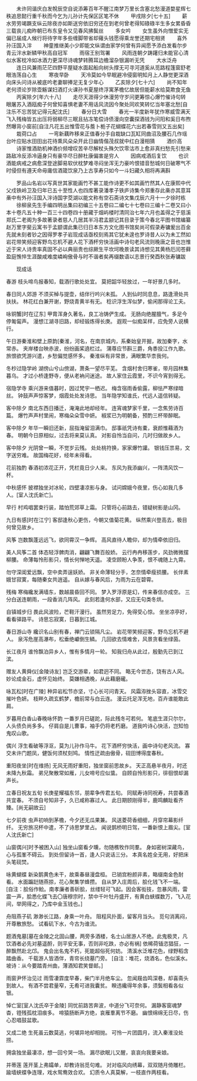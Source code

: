 <!-- { "loadSidebar": true } -->
　　未许同谐庆白发帨辰空自说添筹百年不醒江南梦万里长含塞北愁漫道婺星辉七秩追思懿行重千秋而今乞为儿孙计先保区区笔不休
　　甲戌除夕[七十五]
　　薪水劳劳竭蹶支纵云除夜亦如斯送穷依旧穷还在到老何曾老得知碌碌半生多女累昏昏三载丧儿痴昨朝已布东皇令又见春风拂鬓丝
　　多女吟
　　女生虽外向憎爱实无偏已届成人候行将待字年多些缠脚带省却薙头钱愿得乘龙誉还期宅相贤
　　喜外孙汪国入泮
　　神童推继美小少即能文纵谓由家学何曾有异闻愿予添白发看尔步青云泮水新鳞甲秋高自冠军
　　雨宿王别驾署
　　风雨连朝夕踌躇归未能官心清似水客枕冷如冰酒力更深尽诗魂梦转腾耳边檐溜杂银漏听无凭
　　大水泛舟
　　连日风兼雨茫茫四野平屋疑水面起船向树头撑无可寻河道奚从觅路程篷窗舒老眼浩荡自心生
　　寒夜早卧
　　天冷莫如今早眠避冷侵窗明知月上人静觉更深酒向床头问诗从被底吟老妻聊捧足无复少年心
　　乙亥除夕[七十六]
　　尚不知年老何须论岁除壶觞谋妇酒灯火课孙书夏屋终浮寓茅檐忆故居但能薪水给莫欺食无鱼
　　丙寅除夕[年六十八]
　　走尽天涯得少休漫劳守岁问更筹惊心爆竹催诗句转眼屠苏入酒瓯痴子何曾知喜惧老妻不用话风流因今聚处同欢笑转忆当年塞北愁[自注乐不忘苦犹记得元配沈氏]
　　春分日大雪
　　春光一半度新年犹作寒威雪满天飞入残梅皆五出压将弱柳尽三眠且拈冻笔偿诗债漫向空囊探酒钱为问阳和奚日布煦然曝背小窗前[自注凡花五出惟雪花与薝卜栀子花蝴蝶花六出若春雪则又五出矣]
　　栽荷口占
　　一弯新藕昨移来正值春分手自栽缺口瓦缸同曲沼及腰石几作瑶台叶应贴水田田出花待熏风朵朵开此日幽情偕茂叔就中红白漫相猜
　　酒价高
　　诗家惟酒助机神酒价频增叹苦辛尽解杖头殊欠饮零沽市上愈非真扫愁先引愁来路敌冷反添冷逼身只有豪华尽日醉杜康偏害是穷人
　　因病戒酒后复饮
　　也识酒能病戒之病愈深登途脚易软伏枕梦难寻闷坐浑无力豪吟恨错音愁城何日破寒气不时侵但有遵天命毋庸信酒箴饮泉乃上古享寿只如今一斗妇藏久相将再满斟

　　罗品山名岩以写真世其家能画竹不甚工能作诗更不如其画竹然其人在康熙中代父戍铁岭卫及归年已五十至性人也四库著录潘孝子铁庐诗集今郑重存此槀亦其意耳槀中有外孙汪国入泮诗国字茭湖以能文称有空石斋诗文集戊辰六月十一夕徐时栋
　　徐柳泉先生手编四明丛集曰初编三十五卷曰二编七十七卷曰三编十二卷又曰小本十卷凡五十种一百三十四卷四十册藏于烟屿楼时清同治七年六月也盖得之于慈溪郑氏二老阁为多故著录者慈人几居其半冯君孟颛记其目录于策今春北平图书馆编纂赵万里字斐云寓书于孟颛谓此集已归日本东方文化图书馆矣尚可假录寿镛爰出百金先就未刻者钞之因得罗孝子岩现成话亟校刻焉其它犹未遑也罗诗昔人以为未工然如岩花带笑频迎客野鸟忘机不避人花下酒杯穷快活画中诗句老风流则晚唐之音也岂惟近于宋人诗贵率真固不必以典丽贵也综厥生平坎坷晚景读其诗想见其黄杨厄闰苍藓盈庭憔悴生涯酸咸难度嶙峋傲骨与时不谐者矣再缀数语以志景行癸酉秋张寿镛跋  

　　现成话

春游 
枝头啼鸟报春知，载酒行歌处处宜。 
莫把韶华轻放过，一年好景几多时。 

春日同人郊游 
不须买棹与提壶，结伴行吟兴未孤。 
人到仙时同息息，路逢滑处共扶扶。 
林花红白兼开谢，野烧青黄半有无。 
稔识浮生浑似梦，偷闲那得论工夫。 

咏铜蟹[时在辽东] 
甲胄浑身久著名，良工冶铸俨生成。 
无肠向绝腥膻气，多足今停匍匐声。 
漫想江湖寻旧路，却经锻炼得长庚。 
遐观一似痴呆样，应免旁人说横行。 

午日游秦淮和壁上原韵[秦淮，河名，在南京城内，系秦始皇开掘，故加秦字，水常赤。 
夹岸楼台映赤波，纷纷画桨遶栏过。 
蒲尊应节斟三爵，角黍投江作九歌。 
旅恨欲凭游兴遣，乡愁偏觉感怀多。 
秦淮纵有非常景，满眼繁华柰我何。 

冬杪过隐学岭 
湖傍山兮山傍湖，萧条一望尽平芜。 
含烟村舍归寒雀，带月园林集暮乌。 
才过小桥逢野寺，便从老衲问迷途。 
故人家住云霞里，不识今宵到得无。 

宿隐学寺 
乘兴游来值暮时，因过梵宇一栖迟。 
梅含宿雨香偷露，柳怯严寒绿暗丝。 
钟鼓声声惊客梦，烟霞处处发诗思。 
当年隐学知谁氏，代远人遥信转疑。 

客中除夕 
南北东西日播迁，淹淹此地却经年。 
连宵魂梦家千里，一念焦劳诗百篇。 
爆竹声声村里闹，寒梅朵朵雪中妍。 
椒浆已为明朝备，预酌三杯带醉眠。 

客中除夕 
年华一瞬旧还新，屈指淹留泪满巾。 
邸事祇凭诗有橐，衰颜惟藉酒为春。 
明朝今日原相似，过去将来莫认真。 
对影自怜当自问，几时归做故乡人。 

客中除夕 
光阴曾一瞬，不觉岁云残。 
处处桃符换，家家爆竹讙。 
银钱压祟易，文字送穷难。 
故国梅花好，经年未得看。 

花前独酌 
春酒初浓花正开，凭栏竟日少人来。 
东风为我添幽兴，一阵清风饮一杯。 

中秋感怀 
披襟独坐对冰轮，四壁凄凉影与身。 
试问嫦娥今夜里，伤心如我几多人。[室人沈氏新亡]。 

早行 
村鸡唱罢束行装，踏怕荒郊草上霜。 
只管将心前路去，错疑树影是山冈。 

九日有感[时在江宁] 
客邸逢秋心更伤，今朝又值菊花黄。 
纵然乘兴登高去，极目何曾见故乡。 

风筝 
岂数飘蓬远远飞，欲同霄汉一争辉。 
高风直待人瞻仰，却为情牵依旧归。 

美人风筝二首 
体态轻浮髀肉消，翩翩飞舞百般娇。 
云行冉冉移莲步，风劲微微摆柳腰。 
命薄每怜形影只，情长何惮地天遥。 
凌空顾盼人争羡，恨不魂随上九霄。 

勿守深闺爱远飘，空中卖弄逞妖娇。 
非关命薄轻分手，怎奈情牵瘦损腰。 
长伴素娥甘寂寞，每随秦女共逍遥。 
自从嫁与春风后，为雨为云在碧霄。 

残梅 
寒梅纔发满墙东，数越晨昏回不同。 
梦入罗浮原是幻，传来春信亦成空。 
三分白送连朝雨，一段香消几阵风。 
此刻若逢何水部，又应无句类冬烘。 

自镇城步归 
畏此风波险，芒鞋汗漫行。 
虽然劳足力，免得受心惊。 
坐坐凉亭好，看看驿路平。 
诗思忘寂寞，日暮到江城。 

春日游山寺 
纔识名山别有春，禅门云锁隔凡尘。 
岩花带笑频迎客，野鸟忘机不避人。 
泉泻危崖高瀑布，松垂绝巘倒生鳞。 
几回欲去情难舍，风景贪看坐绿茵。 

长江夜月 
谁怜飘泊异乡人，惟有多情月一轮。 
知我归舟从此过，殷勤先已到江滨。 

赠友人黄舜仪[金陵诗友] 
岂乏交游辈，如君迥不同。 
略无今世态，饶有古人风。 
妙论成金石，虚怀见始终。 
莫嫌相遇晚，从此藉磨礲。 

咏瓦松[时在广陵] 
种异岩松节亦坚，寸心长可问青天。 
风霜洊挫头容直，冰雪交摧叶色妍。 
枝畔久疏玄鹤梦，檐前常与白云连。 
漫云托足浑无地，百卉谁能敢此肩。 

岁暮用白香山春晚咏怀韵 
一番岁月已磋跎，际此残冬可若何。 
笔底生涯只尔尔，人头债负尚多多。 
仔肩自是儿曹事，袖手仍将老朽磨。 
道我吟诗心快活，岂知怕鬼叹山歌。 

偶兴 
浮生看破等浮沤，莫为儿孙作马牛。 
花下酒杯穷快活，画中诗句老风流。 
寡交未许门题凤，健饭何须杖刻鸠。 
情性迂疏由傲骨，砚田博得度春秋。 

重阳夜坐[时在维扬] 
无风无雨好重阳，独坐窗前思故乡。 
天正高悬半夜月，时还未降九秋霜。 
弟兄聚散常如雁，儿女啼号应似螀。 
自顾自怜形影只，徘徊恨却漏声长。 

立春日祝友五旬 
长庚星耀福东邻，朋辈争传君五旬。 
同赋寿诗同祝寿，共尝春酒共宜春。 
不须自号知非子，久已咸称寡过人。 
此日期颐刚得半，鹿鸣麟趾看齐臻。[尚无嗣故云] 

七夕前夜 
虫声初响到茅檐，今夕还无瓜果兼。 
风送菱荷香细细，月穿帘幕影纤纤。 
无穷旅况杯中遣，不了诗思梦里占。 
闻说鹊桥明日驾，一番新恨上眉尖。[室人沈氏新亡] 

山窗偶兴[时予被困入山] 
独坐山窗看夕曛，勿随樵牧作同羣。 
身如密树深藏鸟，心与孤峯不碍云。 
到处但留诗一首，逢人只说话三分。 
本真名姓全无用，好把床头笔砚焚。 

咏黄蝴蝶 
新染鹅黄色未干，故乘春昼漫盘桓。 
已销宫粉颜非素，略缀南金色耐看。 
水面蹁跹随燕掠，花心聚集学蜂攒。 
自从梦入庄周后，脍化钱飞不一端。 
[自注：脍俗作鲙。南孝廉者善斫脍，丝缕轻可飞起。因会客衒技，忽暴风雨，雷震一声，脍悉化蝶飞去〇唐穆宗时，禁中千叶牡丹盛开，有黄白蛱蝶数万，飞入花间，举网得之，乃库中金玉钱也。] 

舟阻燕子矶 
渺渺长江路，身乘一叶舟。 
阻程风扑面，留客月当头。 
觅句消离闷，开尊散旅愁。 
试看矶下水，今古为谁流。 

题酒鬼墓[墓在金陵之北固山腰，两旁多酒楼，名士山居游人不绝。此鬼极灵，凡饮酒者必先对墓遥酹，则平安无事，否则非吃跌，亦必有祸] 
依稀荷锸恣猖狂，一醉飘然赴北邙。 
鬼会出名鬼不朽，死能超俗死何妨。 
清溪水泛堆花色，绿野稻含踏曲香。 
千载游人皆酒伴，青帘长绕墓门旁。 
[自注：堆花，烧酒名，色似溪水。坡诗：从今要踏青州曲，薄酒知君笑督邮。] 


雨窗尹怀治见过 
雨雪凄霏度早春，柴门半月绝车尘。 
忽闻屐齿鸣深巷，却喜斋头到故人。 
有酒不尝君量窄，无肴可进我囊贫。 
睽违纔得年余事，须鬓相看各似银。 

悼亡室[室人沈氏卒于金陵] 
同忧前路苦奔波，中道分飞可奈何。 
漏静客窗魂梦杳，镫残孤枕泪痕多。 
啼猿肠断声方绝，哀雁羣离节不磨。 
幽恨绵绵无日尽，伤心忍唱鼓盆歌。 

又成二绝 
生死虽云数莫逃，何堪异地却相抛。 
可怜一片团圆月，流入秦淮没处捞。 

拥衾独坐最凄凉，想一回兮哭一场。 
漏尽欲眠儿又醒，哀哀向我要亲娘。 

并蒂莲 
莲开茎上弗孀单，却教诗翁觅句难。 
对对临风向绣幕，双双随月倚雕栏。 
踰墙蛱蝶争连理，戏水鸳鸯效合欢。 
幻质令人真莫解，一枝直作两枝看。 
